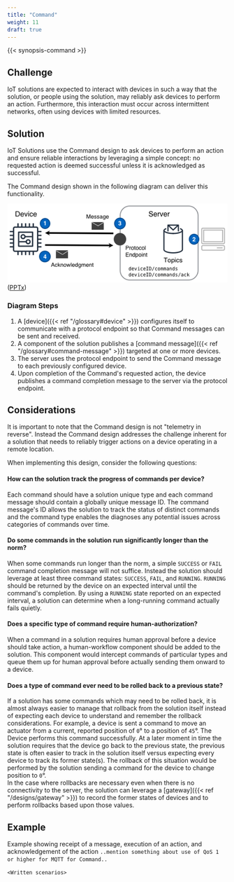```yaml
---
title: "Command"
weight: 11
draft: true
---
```

{{< synopsis-command >}}
<!--more-->

## Challenge
IoT solutions are expected to interact with devices in such a way that the solution, or people using the solution, may reliably ask devices to perform an action. Furthermore, this interaction must occur across intermittent networks, often using devices with limited resources. 

## Solution
IoT Solutions use the Command design to ask devices to perform an action and ensure reliable interactions by leveraging a simple concept: no requested action is deemed successful unless it is acknowledged as successful. 

The Command design shown in the following diagram can deliver this functionality.

![Command Design](command.png) 
([PPTx](atlas-command.pptx))
### Diagram Steps

1. A [device]({{< ref "/glossary#device" >}}) configures itself to communicate with a protocol endpoint so that Command messages can be sent and received.
2. A component of the solution publishes a [command message]({{< ref "/glossary#command-message" >}}) targeted at one or more devices. 
3. The server uses the protocol endpoint to send the Command message to each previously configured device.
4. Upon completion of the Command's requested action, the device publishes a command completion message to the server via the protocol endpoint. 

## Considerations
It is important to note that the Command design is not "telemetry in reverse". Instead the Command design addresses the challenge inherent for a solution that needs to reliably trigger actions on a device operating in a remote location.

When implementing this design, consider the following questions:

#### How can the solution track the progress of commands per device?
Each command should have a solution unique type and each command message should contain a globally unique message ID. The command message's ID allows the solution to track the status of distinct commands and the command type enables the diagnoses any potential issues across categories of commands over time.   

#### Do some commands in the solution run significantly longer than the norm?
When some commands run longer than the norm, a simple `SUCCESS`  or `FAIL` command completion message will not suffice. Instead the solution should leverage at least three command states: `SUCCESS`, `FAIL`, and `RUNNING`. `RUNNING` should be returned by the device on an expected interval until the command's completion. By using a `RUNNING` state reported on an expected interval, a solution can determine when a long-running command actually fails quietly.  


#### Does a specific type of command require human-authorization?
When a command in a solution requires human approval before a device should take action, a human-workflow component should be added to the solution. This component would intercept commands of particular types and queue them up for human approval before actually sending them onward to a device.     

#### Does a type of command ever need to be rolled back to a previous state?
If a solution has some commands which may need to be rolled back, it is almost always easier to manage that rollback from the solution itself instead of expecting each device to understand and remember the rollback considerations. For example, a device is sent a command to move an actuator from a current, reported position of `0`&#176; to a position of `45`&#176;. The Device performs this command successfully. At a later moment in time the solution requires that the device go back to the previous state, the previous state is often easier to track in the solution itself versus expecting every device to track its former state(s). The rollback of this situation would be performed by the solution sending a command for the device to change position to `0`&#176;.  
In the case where rollbacks are necessary even when there is no connectivity to the server, the solution can leverage a [gateway]({{< ref "/designs/gateway" >}}) to record the former states of devices and to perform rollbacks based upon those values.  

## Example

Example showing receipt of a message, execution of an action, and acknowledgement of the action
`..mention something about use of QoS 1 or higher for MQTT for Command..`

    <Written scenarios>
